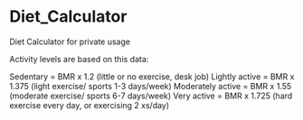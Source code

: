 # Diet_Calculator

Diet Calculator for private usage

Activity levels are based on this data:

Sedentary = BMR x 1.2 (little or no exercise, desk job)
Lightly active = BMR x 1.375 (light exercise/ sports 1-3 days/week)
Moderately active = BMR x 1.55 (moderate exercise/ sports 6-7 days/week)
Very active = BMR x 1.725 (hard exercise every day, or exercising 2 xs/day) 

